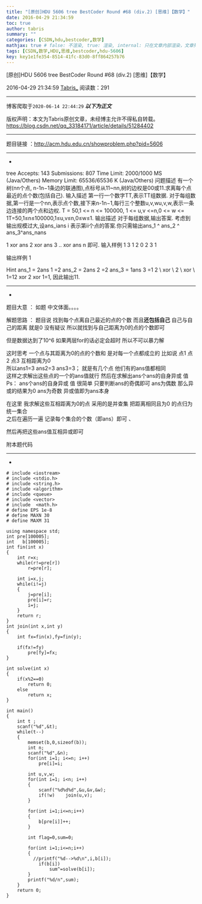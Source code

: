 ```yaml
---
title: "[原创]HDU 5606 tree BestCoder Round #68 (div.2) [思维]【数学】"
date: 2016-04-29 21:34:59
toc: true
author: tabris
summary: ""
categories: [CSDN,hdu,bestcoder,数学]
mathjax: true # false: 不渲染, true: 渲染, internal: 只在文章内部渲染，文章列表中不渲染
tags: [CSDN,数学,HDU,思维,bestcoder,hdu-5606]
key: key1e1fe354-8514-41fc-83d0-8ff864257b76
---
```


[原创]HDU 5606 tree BestCoder Round #68 (div.2) [思维]【数学】

2016-04-29 21:34:59  [Tabris_](https://me.csdn.net/qq_33184171) 阅读数：291

---

博客爬取于`2020-06-14 22:44:29`
***以下为正文***

版权声明：本文为Tabris原创文章，未经博主允许不得私自转载。
https://blog.csdn.net/qq_33184171/article/details/51284402

<!-- more -->

---

题目链接 ：http://acm.hdu.edu.cn/showproblem.php?pid=5606

----------------------------------------------------------------------------------------------------------------------------
-
tree  Accepts: 143   Submissions: 807
 Time Limit: 2000/1000 MS (Java/Others)   Memory Limit: 65536/65536 K (Java/Others)
问题描述
有一个树(nn个点, n-1n−1条边的联通图),点标号从11~nn,树的边权是00或11.求离每个点最近的点个数(包括自己).
输入描述
第一行一个数字TT,表示TT组数据.
对于每组数据,第一行是一个nn,表示点个数,接下来n-1n−1,每行三个整数u,v,wu,v,w,表示一条边连接的两个点和边权.
T = 50,1 <= n <= 100000, 1  <= u,v  <=n,0 <= w <= 1T=50,1≤n≤100000,1≤u,v≤n,0≤w≤1.
输出描述
对于每组数据,输出答案.
考虑到输出规模过大,设ans_ians
 i
   表示第ii个点的答案.你只需输出ans_1 ^ ans_2 ^ ans_3^ans_nans

 1
    xor ans
 2
    xor ans
 3
   .. xor ans
 n
   即可.
输入样例
1
3
1 2 0
2 3 1

输出样例
1

Hint
ans_1 = 2ans
 1
   =2
ans_2 = 2ans
 2
   =2
ans_3 = 1ans
 3
   =1
2 \ xor \ 2 \ xor \ 1=12 xor 2 xor 1=1, 因此输出11.

--------------------------------------------------------------------------------
-

题目大意 ： 如题 中文体面。。。。

解题思路 ： 题目说 找到每个点离自己最近的点的个数 而且**还包括自己**  自己与自己的距离 就是0 没有疑议 
所以就找到与自己距离为0的点的个数即可  

但是数据达到了10^6  如果两层for的话必定会超时  所以不可以暴力解

这时思考  一个点与其距离为0的点的个数和 是对每一个点都成立的 
比如说 点1 点2 点3 互相距离为0  
  所以ans1=3 ans2=3 ans3=3；
就是有几个点  他们有的ans值都相同   
这样之求解出这些点的一个的ans值就行
然后在求解出ans个ans的自身异或 值
Ps： ans个ans的自身异或 值
很简单  只要判断ans的奇偶即可  ans为偶数  那么异或的结果为0  ans为奇数  异或值即为ans本身

在这里 我求解这些互相距离为0的点 采用的是并查集   把距离相同且为0 的点归为统一集合  
之后在遍历一遍  记录每个集合的个数（即ans）即可 、

然后再把这些ans值互相异或即可

附本题代码

------------------------------------------------------------------------
-
```
# include <iostream>
# include <stdio.h>
# include <string.h>
# include <algorithm>
# include <queue>
# include <vector>
# include  <math.h>
# define EPS 1e-8
# define MAXN 30
# define MAXM 31

using namespace std;
int pre[100005];
int   b[100005];
int fin(int x)
{
    int r=x;
    while(r!=pre[r])
        r=pre[r];

    int i=x,j;
    while(i!=j)
    {
        j=pre[i];
        pre[i]=r;
        i=j;
    }
    return r;
}
int join(int x,int y)
{
    int fx=fin(x),fy=fin(y);

    if(fx!=fy)
        pre[fy]=fx;
}

int solve(int x)
{
    if(x%2==0)
        return 0;
    else
        return x;
}

int main()
{
    int t ;
    scanf("%d",&t);
    while(t--)
    {
        memset(b,0,sizeof(b));
        int n;
        scanf("%d",&n);
        for(int i=1; i<=n; i++)
            pre[i]=i;
            
        int u,v,w;
        for(int i=1; i<n; i++)
        {
            scanf("%d%d%d",&u,&v,&w);
            if(!w)    join(u,v);
        }

        for(int i=1;i<=n;i++)
        {
            b[pre[i]]++;
        }
        
        int flag=0,sum=0;
        
        for(int i=1;i<=n;i++)
        {
          //printf("%d-->%d\n",i,b[i]);
            if(b[i])
                sum^=solve(b[i]);
        }
        printf("%d/n",sum);
    }
    return 0;
}

``` 


